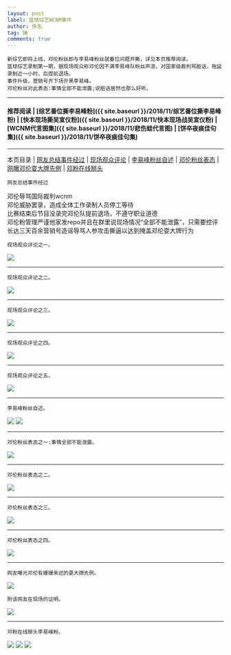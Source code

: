```yaml
---
layout: post
label: 篮球综艺WCNM事件
author: 佚名
tag: 锤
comments: true
---
```


    新综艺即将上线，邓伦粉丝即与李易峰粉丝就番位问题开撕，详见本页推荐阅读。
    篮球综艺录制第一期，据现场观众称邓伦因不满李易峰队粉丝声浪，对国家级裁判骂脏话，拖延录制近一小时，后提前退场。
    事件升级，营销号齐下场开黑李易峰。
    邓伦粉丝对此表态:事情全部不能泄露;说脏话居然也那么好听。
    
---
#### 推荐阅读 | [综艺番位撕李易峰粉]({{ site.baseurl }}/2018/11/综艺番位撕李易峰粉)  | [快本现场撕吴宣仪粉]({{ site.baseurl }}/2018/11/快本现场战吴宣仪粉) | [WCNM代言图集]({{ site.baseurl }}/2018/11/悲伤蛙代言图) | [饼卒夜痰佳句集]({{ site.baseurl }}/2018/11/饼卒夜痰佳句集)
---
本页目录 \| [网友总结事件经过](#dxjja) \| [现场观众评论](#dxjjb)  \| [李易峰粉丝自述](#dxjje) \| [邓伦粉丝表态](#dxjjc)  \| [网曝邓伦耍大牌先例](#dxjjd)  \| [邓粉在线掰头](#dxjjf)

<a class="anchor" name="dxjja"></a>

    网友总结事件经过

邓伦辱骂国际裁判wcnm  
邓伦威胁罢录，造成全体工作录制人员停工等待  
比赛结束后节目没录完邓伦队提前退场，不遵守职业道德  
邓伦粉管理严谨他家发repo并且在群里说现场情况“全部不能泄露”，只需要控评  
长达三天百余营销号造谣辱骂人参攻击撕逼以达到掩盖邓伦耍大牌行为

<a class="anchor" name="dxjjb"></a>

    现场观众评论之一。

<img src="{{ site.baseurl }}/images/005Ygb2Lly1g61ci2o1v1j30u01sgaic.jpg">

---

    现场观众评论之二。
    
<img src="{{ site.baseurl }}/images/aI8wmWfUkDGSqLb.jpg">

---

    现场观众评论之三。
    
<img src="{{ site.baseurl }}/images/6eLCqNMxoWB3bsw.jpg">

---

    现场观众评论之四。
    
<img src="{{ site.baseurl }}/images/Screen Shot 2019-08-16 at 12.36.39 AM.png">

---

    现场观众评论之五。

<img src="{{ site.baseurl }}/images/mZsOLF.jpg">

---

<a class="anchor" name="dxjje"></a>

    李易峰粉丝自述。
    
<img src="{{ site.baseurl }}/images/311337428.jpg">
<img src="{{ site.baseurl }}/images/311337429.jpg">

---

<a class="anchor" name="dxjjc"></a>

    邓伦粉丝表态之一:事情全部不能泄露。
    
<img src="{{ site.baseurl }}/images/5x74RuWlmdAnHPt.jpg">

---

    邓伦粉丝表态之二。

<img src="{{ site.baseurl }}/images/IOzPXZJDL9cANv6.jpg">

---

    邓伦粉丝表态之三。
    
<img src="{{ site.baseurl }}/images/5orbX6fvtWiZMCk.jpg">

---

    邓伦粉丝表态之四。
    
<img src="{{ site.baseurl }}/images/weQZmb97HJXfYDa.jpg">

---

<a class="anchor" name="dxjjd"></a>

    网友曝光邓伦有姗姗来迟的耍大牌先例。

<img src="{{ site.baseurl }}/images/Screen Shot 2019-08-16 at 1.28.00 AM.png">

    附该网友在现场的证明。
    
<img src="{{ site.baseurl }}/images/Screen Shot 2019-08-16 at 1.26.05 AM.png">

---

<a class="anchor" name="dxjjf"></a>

    邓粉在线掰头李易峰粉。
    
<img src="{{ site.baseurl }}/images/311326599.jpg">
<img src="{{ site.baseurl }}/images/311326600.jpg">
<img src="{{ site.baseurl }}/images/311326598.jpg">